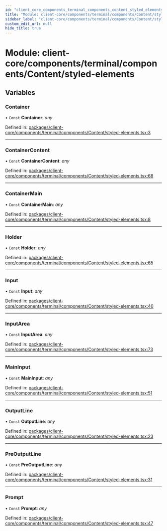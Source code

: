 ```yaml
---
id: "client_core_components_terminal_components_content_styled_elements"
title: "Module: client-core/components/terminal/components/Content/styled-elements"
sidebar_label: "client-core/components/terminal/components/Content/styled-elements"
custom_edit_url: null
hide_title: true
---
```


# Module: client-core/components/terminal/components/Content/styled-elements

## Variables

### Container

• `Const` **Container**: *any*

Defined in: [packages/client-core/components/terminal/components/Content/styled-elements.tsx:3](https://github.com/xr3ngine/xr3ngine/blob/9d253dc38/packages/client-core/components/terminal/components/Content/styled-elements.tsx#L3)

___

### ContainerContent

• `Const` **ContainerContent**: *any*

Defined in: [packages/client-core/components/terminal/components/Content/styled-elements.tsx:68](https://github.com/xr3ngine/xr3ngine/blob/9d253dc38/packages/client-core/components/terminal/components/Content/styled-elements.tsx#L68)

___

### ContainerMain

• `Const` **ContainerMain**: *any*

Defined in: [packages/client-core/components/terminal/components/Content/styled-elements.tsx:8](https://github.com/xr3ngine/xr3ngine/blob/9d253dc38/packages/client-core/components/terminal/components/Content/styled-elements.tsx#L8)

___

### Holder

• `Const` **Holder**: *any*

Defined in: [packages/client-core/components/terminal/components/Content/styled-elements.tsx:65](https://github.com/xr3ngine/xr3ngine/blob/9d253dc38/packages/client-core/components/terminal/components/Content/styled-elements.tsx#L65)

___

### Input

• `Const` **Input**: *any*

Defined in: [packages/client-core/components/terminal/components/Content/styled-elements.tsx:40](https://github.com/xr3ngine/xr3ngine/blob/9d253dc38/packages/client-core/components/terminal/components/Content/styled-elements.tsx#L40)

___

### InputArea

• `Const` **InputArea**: *any*

Defined in: [packages/client-core/components/terminal/components/Content/styled-elements.tsx:73](https://github.com/xr3ngine/xr3ngine/blob/9d253dc38/packages/client-core/components/terminal/components/Content/styled-elements.tsx#L73)

___

### MainInput

• `Const` **MainInput**: *any*

Defined in: [packages/client-core/components/terminal/components/Content/styled-elements.tsx:51](https://github.com/xr3ngine/xr3ngine/blob/9d253dc38/packages/client-core/components/terminal/components/Content/styled-elements.tsx#L51)

___

### OutputLine

• `Const` **OutputLine**: *any*

Defined in: [packages/client-core/components/terminal/components/Content/styled-elements.tsx:23](https://github.com/xr3ngine/xr3ngine/blob/9d253dc38/packages/client-core/components/terminal/components/Content/styled-elements.tsx#L23)

___

### PreOutputLine

• `Const` **PreOutputLine**: *any*

Defined in: [packages/client-core/components/terminal/components/Content/styled-elements.tsx:31](https://github.com/xr3ngine/xr3ngine/blob/9d253dc38/packages/client-core/components/terminal/components/Content/styled-elements.tsx#L31)

___

### Prompt

• `Const` **Prompt**: *any*

Defined in: [packages/client-core/components/terminal/components/Content/styled-elements.tsx:47](https://github.com/xr3ngine/xr3ngine/blob/9d253dc38/packages/client-core/components/terminal/components/Content/styled-elements.tsx#L47)

